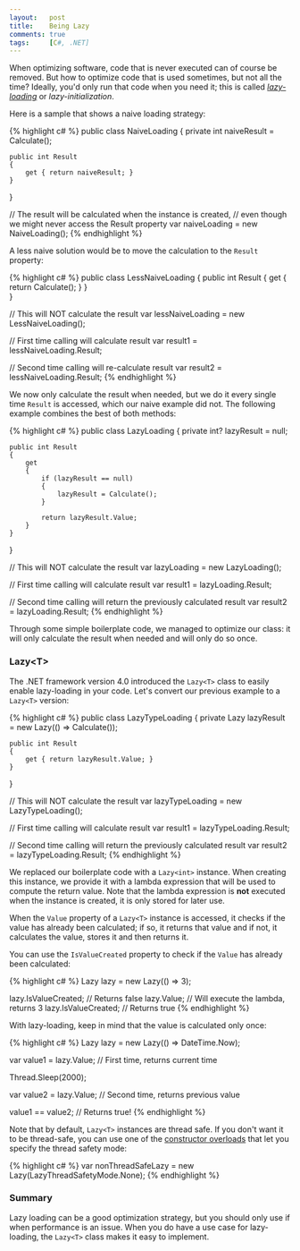 ```yaml
---
layout:   post
title:    Being Lazy
comments: true
tags:     [C#, .NET]
---
```


When optimizing software, code that is never executed can of course be removed. But how to optimize code that is used sometimes, but not all the time? Ideally, you'd only run that code when you need it; this is called [*lazy-loading*](http://en.wikipedia.org/wiki/Lazy_loading) or *lazy-initialization*.

Here is a sample that shows a naive loading strategy:

{% highlight c# %}
public class NaiveLoading
{
    private int naiveResult = Calculate();

    public int Result 
    { 
        get { return naiveResult; } 
    }    
}

// The result will be calculated when the instance is created,
// even though we might never access the Result property
var naiveLoading = new NaiveLoading();
{% endhighlight %}

A less naive solution would be to move the calculation to the `Result` property:

{% highlight c# %}
public class LessNaiveLoading
{
    public int Result 
    { 
        get { return Calculate(); } 
    }    
}

// This will NOT calculate the result
var lessNaiveLoading = new LessNaiveLoading();

// First time calling will calculate result
var result1 = lessNaiveLoading.Result;

// Second time calling will re-calculate result
var result2 = lessNaiveLoading.Result;
{% endhighlight %}

We now only calculate the result when needed, but we do it every single time `Result` is accessed, which our naive example did not. The following example combines the best of both methods:

{% highlight c# %}
public class LazyLoading
{
    private int? lazyResult = null;

    public int Result
    {
        get
        {
            if (lazyResult == null)
            {
                lazyResult = Calculate();
            }

            return lazyResult.Value;    
        }        
    }
}

// This will NOT calculate the result
var lazyLoading = new LazyLoading();

// First time calling will calculate result
var result1 = lazyLoading.Result;

// Second time calling will return the previously calculated result
var result2 = lazyLoading.Result;
{% endhighlight %}

Through some simple boilerplate code, we managed to optimize our class: it will only calculate the result when needed and will only do so once.

### Lazy&lt;T&gt;
The .NET framework version 4.0 introduced the `Lazy<T>` class to easily enable lazy-loading in your code. Let's convert our previous example to a `Lazy<T>` version:

{% highlight c# %}
public class LazyTypeLoading
{
    private Lazy<int> lazyResult = new Lazy<int>(() => Calculate());

    public int Result 
    { 
        get { return lazyResult.Value; } 
    } 
}

// This will NOT calculate the result
var lazyTypeLoading = new LazyTypeLoading();

// First time calling will calculate result
var result1 = lazyTypeLoading.Result;

// Second time calling will return the previously calculated result
var result2 = lazyTypeLoading.Result;
{% endhighlight %}

We replaced our boilerplate code with a `Lazy<int>` instance. When creating this instance, we provide it with a lambda expression that will be used to compute the return value. Note that the lambda expression is **not** executed when the instance is created, it is only stored for later use.

When the `Value` property of a `Lazy<T>` instance is accessed, it checks if the value has already been calculated; if so, it returns that value and if not, it calculates the value, stores it and then returns it.

You can use the `IsValueCreated` property to check if the `Value` has already been calculated:

{% highlight c# %}
Lazy<int> lazy = new Lazy<int>(() => 3);

lazy.IsValueCreated; // Returns false
lazy.Value;          // Will execute the lambda, returns 3
lazy.IsValueCreated; // Returns true
{% endhighlight %}

With lazy-loading, keep in mind that the value is calculated only once:

{% highlight c# %}
Lazy<DateTime> lazy = new Lazy<DateTime>(() => DateTime.Now);

var value1 = lazy.Value; // First time, returns current time

Thread.Sleep(2000);

var value2 = lazy.Value; // Second time, returns previous value

value1 == value2; // Returns true!
{% endhighlight %}

Note that by default, `Lazy<T>` instances are thread safe. If you don't want it to be thread-safe, you can use one of the [constructor overloads](http://msdn.microsoft.com/en-us/library/dd642318\(v=vs.110\).aspx) that let you specify the thread safety mode:

{% highlight c# %}
var nonThreadSafeLazy = new Lazy<int>(LazyThreadSafetyMode.None);
{% endhighlight %}

### Summary
Lazy loading can be a good optimization strategy, but you should only use if when performance is an issue. When you do have a use case for lazy-loading, the `Lazy<T>` class makes it easy to implement.